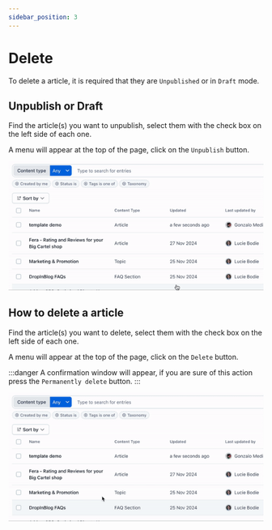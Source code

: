 ```yaml
---
sidebar_position: 3
---
```


# Delete

To delete a article, it is required that they are `Unpublished` or in `Draft` mode.

## Unpublish or Draft

Find the article(s) you want to unpublish, select them with the check box on the left side of each one.

A menu will appear at the top of the page, click on the `Unpublish` button.

![Unpublish Article](/img/screen8.gif)

## How to delete a article

Find the article(s) you want to delete, select them with the check box on the left side of each one.

A menu will appear at the top of the page, click on the `Delete` button.

:::danger
A confirmation window will appear, if you are sure of this action press the `Permanently delete` button.
:::

![Delete Article](/img/screen9.gif)
